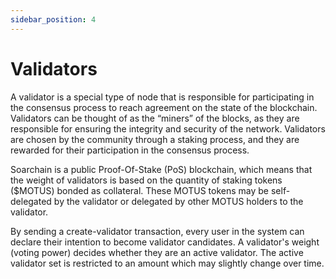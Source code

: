 ```yaml
---
sidebar_position: 4
---
```


# Validators

A validator is a special type of node that is responsible for participating in the consensus process to reach agreement on the state of the blockchain. Validators can be thought of as the “miners” of the blocks, as they are responsible for ensuring the integrity and security of the network. Validators are chosen by the community through a staking process, and they are rewarded for their participation in the consensus process. 

Soarchain is a public Proof-Of-Stake (PoS) blockchain, which means that the weight of validators is based on the quantity of staking tokens ($MOTUS) bonded as collateral. These MOTUS tokens may be self-delegated by the validator or delegated by other MOTUS holders to the validator.

By sending a create-validator transaction, every user in the system can declare their intention to become validator candidates. A validator's weight (voting power) decides whether they are an active validator. The active validator set is restricted to an amount which may slightly change over time.
